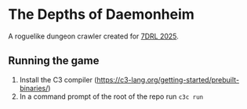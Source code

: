 # The Depths of Daemonheim

A roguelike dungeon crawler created for [7DRL 2025](https://itch.io/jam/7drl-challenge-2025).

## Running the game

1. Install the C3 compiler (https://c3-lang.org/getting-started/prebuilt-binaries/)
2. In a command prompt of the root of the repo run `c3c run`